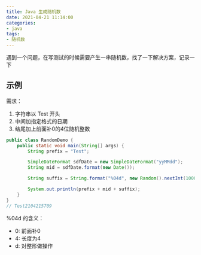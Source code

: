```yaml
---
title: Java 生成随机数
date: 2021-04-21 11:14:00
categories:
- java
tags:
- 随机数
---
```


遇到一个问题，在写测试的时候需要产生一串随机数，找了一下解决方案，记录一下

## 示例

需求：

1. 字符串以 Test 开头
2. 中间加指定格式的日期
3. 结尾加上前面补0的4位随机整数

```java
public class RandomDemo {
    public static void main(String[] args) {
        String prefix = "Test";

        SimpleDateFormat sdfDate = new SimpleDateFormat("yyMMdd");
        String mid = sdfDate.format(new Date());

        String suffix = String.format("%04d", new Random().nextInt(10000));

        System.out.println(prefix + mid + suffix);
    }
}
// Test2104215709
```

%04d 的含义：

* 0: 前面补0
* 4: 长度为4
* d: 对整形做操作